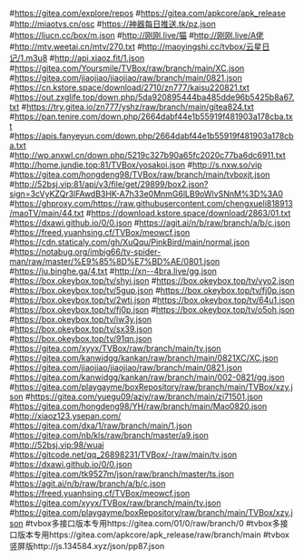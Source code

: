 #https://gitea.com/explore/repos
#https://gitea.com/apkcore/apk_release
#http://miaotvs.cn/osc
#https://神器每日推送.tk/pz.json
#https://liucn.cc/box/m.json
#http://刚刚.live/猫
#http://刚刚.live/A佬
#http://mtv.weetai.cn/mtv/270.txt
#http://maoyingshi.cc/tvbox/云星日记/1.m3u8
#http://api.xiaoz.fit/1.json
#https://gitea.com/Yoursmile/TVBox/raw/branch/main/XC.json
#https://gitea.com/jiaojiao/jiaojiao/raw/branch/main/0821.json
#https://cn.kstore.space/download/2710/zn777/kaisu220821.txt
#https://out.zxglife.top/down.php/5da920895444ba485dde96b5425b8a67.txt
#https://try.gitea.io/zn777/yshz/raw/branch/main/gitea824.txt
#https://pan.tenire.com/down.php/2664dabf44e1b55919f481903a178cba.txt
#https://apis.fanyeyun.com/down.php/2664dabf44e1b55919f481903a178cba.txt
#http://wp.anxwl.cn/down.php/5219c327b90a65fc2020c77ba6dc6911.txt
#http://home.jundie.top:81/TVBox/yosakoi.json
#http://s.nxw.so/vip
#https://gitea.com/hongdeng98/TVBox/raw/branch/main/tvboxjt.json
#http://52bsj.vip:81/api/v3/file/get/29899/box2.json?sign=3cVyKZQr3lFAwdB3HK-A7h33e0MnmG6lLB9oWlvSNnM%3D%3A0
#https://ghproxy.com/https://raw.githubusercontent.com/chengxueli818913/maoTV/main/44.txt
#https://download.kstore.space/download/2863/01.txt
#https://dxawi.github.io/0/0.json
#https://agit.ai/n/b/raw/branch/a/b/c.json
#https://freed.yuanhsing.cf/TVBox/meowcf.json
#https://cdn.staticaly.com/gh/XuQqu/PinkBird/main/normal.json
#https://notabug.org/imbig66/tv-spider-man/raw/master/%E9%85%8D%E7%BD%AE/0801.json
#https://ju.binghe.ga/4.txt
#http://xn--4bra.live/gg.json
#https://box.okeybox.top/tv/shyi.json
#https://box.okeybox.top/tv/vyo2.json
#https://box.okeybox.top/tv/5gup.json
#https://box.okeybox.top/tv/fj0p.json
#https://box.okeybox.top/tv/2wti.json
#https://box.okeybox.top/tv/64u1.json
#https://box.okeybox.top/tv/fj0p.json
#https://box.okeybox.top/tv/o5oh.json
#https://box.okeybox.top/tv/iw3y.json
#https://box.okeybox.top/tv/sx39.json
#https://box.okeybox.top/tv/91qn.json
#https://gitea.com/xyyx/TVBox/raw/branch/main/tv.json
#https://gitea.com/kanwidgg/kankan/raw/branch/main/0821XC/XC.json
#https://gitea.com/jiaojiao/jiaojiao/raw/branch/main/0821.json
#https://gitea.com/kanwidgg/kankan/raw/branch/main/002-0821/gg.json
#https://gitea.com/playgayme/boxRepository/raw/branch/main/TVBox/xzy.json
#https://gitea.com/yuegu09/aziy/raw/branch/main/zi71501.json
#https://gitea.com/hongdeng98/YH/raw/branch/main/Mao0820.json
#http://xiaoz123.ysepan.com/
#https://gitea.com/dxa/1/raw/branch/main/1.json
#https://gitea.com/nb/kls/raw/branch/master/a9.json
#http://52bsj.vip:98/wuai
#https://gitcode.net/qq_26898231/TVBox/-/raw/main/tv.json
#https://dxawi.github.io/0/0.json
#https://gitea.com/tk9527m/json/raw/branch/master/ts.json
#https://agit.ai/n/b/raw/branch/a/b/c.json
#https://freed.yuanhsing.cf/TVBox/meowcf.json
#https://gitea.com/xyyx/TVBox/raw/branch/main/tv.json
#https://gitea.com/playgayme/boxRepository/raw/branch/main/TVBox/xzy.json
#tvbox多接口版本专用https://gitea.com/01/0/raw/branch/0
#tvbox多接口版本专用https://gitea.com/apkcore/apk_release/raw/branch/main
#tvbox竖屏版http://js.134584.xyz/json/pp87.json
